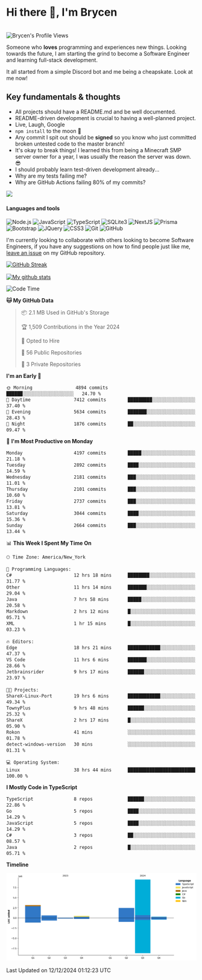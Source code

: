 # Hi there 👋, I'm Brycen

<br>
<img src="https://komarev.com/ghpvc/?username=BrycensRanch" alt="Brycen's Profile Views" />

Someone who **loves** programming and experiences new things. Looking towards the future, I am starting the grind to become a Software Engineer and learning full-stack development.

It all started from a simple Discord bot and me being a cheapskate. Look at me now!

## Key fundamentals & thoughts

- All projects should have a README.md and be well documented.
- README-driven development is crucial to having a well-planned project.
- Live, Laugh, Google
- `npm install` to the moon 🚀
- Any commit I spit out should be **signed** so you know who just committed broken untested code to the master branch!
- It's okay to break things! I learned this from being a Minecraft SMP server owner for a year, I was usually the reason the server was down. 😎
- I should probably learn test-driven development already...
- Why are my tests failing me?
- Why are GitHub Actions failing 80% of my commits? 

<img src="https://res.cloudinary.com/practicaldev/image/fetch/s--OoBLh7-Q--/c_limit%2Cf_auto%2Cfl_progressive%2Cq_auto%2Cw_880/https://cdn-images-1.medium.com/max/1614/1%2A8BlqJ8lNVZzuRjAg1mZ50w.png" height="400"/>

<h4>Languages and tools</h4>
<p>
  <img src="https://img.shields.io/badge/node.js%20-%2343853D.svg?&style=for-the-badge&logo=node.js&logoColor=white" alt="Node.js" />
  <img src="https://img.shields.io/badge/javascript%20-%23323330.svg?&style=for-the-badge&logo=javascript&logoColor=%23F7DF1E" alt="JavaScript" />
  <img src="https://img.shields.io/badge/typescript%20-%23323330.svg?&style=for-the-badge&logo=typescript&logoColor=#3467eb" alt="TypeScript" />
  <img src="https://img.shields.io/badge/sqlite3%20-%23323330.svg?&style=for-the-badge&logo=sqlite&logoColor=#3467eb" alt="SQLite3" />
  <img src="https://img.shields.io/badge/Next.JS%20-%23323330.svg?&style=for-the-badge&logo=next.js&logoColor=#3467eb" alt="NextJS" />
  <img src="https://img.shields.io/badge/Prisma%20-%23323330.svg?&style=for-the-badge&logo=prisma&logoColor=#3467eb" alt="Prisma" />
  <img src="https://img.shields.io/badge/bootstrap%20-%23323330.svg?&style=for-the-badge&logo=bootstrap" alt="Bootstrap" />
  <img src="https://img.shields.io/badge/jquery%20-%23323330.svg?&style=for-the-badge&logo=jquery" alt="JQuery" />
  <img src="https://img.shields.io/badge/css3%20-%23323330.svg?&style=for-the-badge&logo=css3" alt="CSS3" />
  <img src="https://img.shields.io/badge/git%20-%23323330.svg?&style=for-the-badge&logo=git" alt="Git" />
  <img src="https://img.shields.io/badge/github%20-%23323330.svg?&style=for-the-badge&logo=github" alt="GitHub" />
</p>

 I'm currently looking to collaborate with others looking to become Software Engineers, if you have any suggestions on how to find people just like me, [leave an issue](https://github.com/BrycensRanch/BrycensRanch/issues/new) on my GitHub repository.
 
 <p><a href="https://git.io/streak-stats"><img src="https://streak-stats.demolab.com?saas&user=BrycensRanch&amp;theme=dark&amp;hide_border=true&amp;fire=EB5454&amp;ring=0CEB19" alt="GitHub Streak"></a></p>

<a href="https://github.com/anuraghazra/github-readme-stats">
  <img align="center" src="https://github-readme-stats.anuraghazra1.vercel.app/api?username=BrycensRanch&show_icons=true&line_height=27&include_all_commits=true" alt="My github stats" />
</a>

<!--START_SECTION:waka-->
![Code Time](http://img.shields.io/badge/Code%20Time-1%2C290%20hrs%2025%20mins-blue)

**🐱 My GitHub Data** 

> 📦 2.1 MB Used in GitHub's Storage 
 > 
> 🏆 1,509 Contributions in the Year 2024
 > 
> 💼 Opted to Hire
 > 
> 📜 56 Public Repositories 
 > 
> 🔑 3 Private Repositories 
 > 
**I'm an Early 🐤** 

```text
🌞 Morning                4894 commits        ██████░░░░░░░░░░░░░░░░░░░   24.70 % 
🌆 Daytime                7412 commits        █████████░░░░░░░░░░░░░░░░   37.40 % 
🌃 Evening                5634 commits        ███████░░░░░░░░░░░░░░░░░░   28.43 % 
🌙 Night                  1876 commits        ██░░░░░░░░░░░░░░░░░░░░░░░   09.47 % 
```
📅 **I'm Most Productive on Monday** 

```text
Monday                   4197 commits        █████░░░░░░░░░░░░░░░░░░░░   21.18 % 
Tuesday                  2892 commits        ████░░░░░░░░░░░░░░░░░░░░░   14.59 % 
Wednesday                2181 commits        ███░░░░░░░░░░░░░░░░░░░░░░   11.01 % 
Thursday                 2101 commits        ███░░░░░░░░░░░░░░░░░░░░░░   10.60 % 
Friday                   2737 commits        ███░░░░░░░░░░░░░░░░░░░░░░   13.81 % 
Saturday                 3044 commits        ████░░░░░░░░░░░░░░░░░░░░░   15.36 % 
Sunday                   2664 commits        ███░░░░░░░░░░░░░░░░░░░░░░   13.44 % 
```


📊 **This Week I Spent My Time On** 

```text
🕑︎ Time Zone: America/New_York

💬 Programming Languages: 
C#                       12 hrs 18 mins      ████████░░░░░░░░░░░░░░░░░   31.77 % 
Other                    11 hrs 14 mins      ███████░░░░░░░░░░░░░░░░░░   29.04 % 
Java                     7 hrs 58 mins       █████░░░░░░░░░░░░░░░░░░░░   20.58 % 
Markdown                 2 hrs 12 mins       █░░░░░░░░░░░░░░░░░░░░░░░░   05.71 % 
XML                      1 hr 15 mins        █░░░░░░░░░░░░░░░░░░░░░░░░   03.23 % 

🔥 Editors: 
Edge                     18 hrs 21 mins      ████████████░░░░░░░░░░░░░   47.37 % 
VS Code                  11 hrs 6 mins       ███████░░░░░░░░░░░░░░░░░░   28.66 % 
Jetbrainsrider           9 hrs 17 mins       ██████░░░░░░░░░░░░░░░░░░░   23.97 % 

🐱‍💻 Projects: 
ShareX-Linux-Port        19 hrs 6 mins       ████████████░░░░░░░░░░░░░   49.34 % 
TownyPlus                9 hrs 48 mins       ██████░░░░░░░░░░░░░░░░░░░   25.32 % 
ShareX                   2 hrs 17 mins       █░░░░░░░░░░░░░░░░░░░░░░░░   05.90 % 
Rokon                    41 mins             ░░░░░░░░░░░░░░░░░░░░░░░░░   01.78 % 
detect-windows-version   30 mins             ░░░░░░░░░░░░░░░░░░░░░░░░░   01.31 % 

💻 Operating System: 
Linux                    38 hrs 44 mins      █████████████████████████   100.00 % 
```

**I Mostly Code in TypeScript** 

```text
TypeScript               8 repos             ██████░░░░░░░░░░░░░░░░░░░   22.86 % 
Go                       5 repos             ████░░░░░░░░░░░░░░░░░░░░░   14.29 % 
JavaScript               5 repos             ████░░░░░░░░░░░░░░░░░░░░░   14.29 % 
C#                       3 repos             ██░░░░░░░░░░░░░░░░░░░░░░░   08.57 % 
Java                     2 repos             █░░░░░░░░░░░░░░░░░░░░░░░░   05.71 % 
```



**Timeline**

![Lines of Code chart](https://raw.githubusercontent.com/BrycensRanch/BrycensRanch/main/assets/bar_graph.png)


 Last Updated on 12/12/2024 01:12:23 UTC
<!--END_SECTION:waka-->

<!--
**BrycensRanch/BrycensRanch** is a ✨ _special_ ✨ repository because its `README.md` (this file) appears on your GitHub profile.

Here are some ideas to get you started:

- 🔭 I’m currently working on ...
- 🌱 I’m currently learning ...
- 👯 I’m looking to collaborate on ...
- 🤔 I’m looking for help with ...
- 💬 Ask me about ...
- 📫 How to reach me: ...
- 😄 Pronouns: ...
- ⚡ Fun fact: ...
-->
